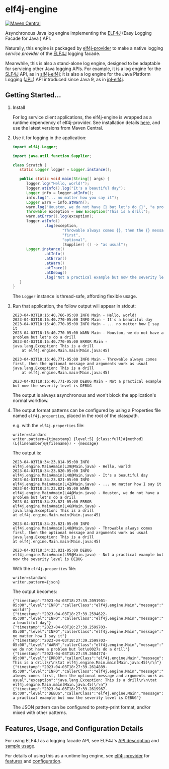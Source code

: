 # elf4j-engine

[![Maven Central](https://img.shields.io/maven-central/v/io.github.elf4j/elf4j-engine.svg?label=Maven%20Central)](https://search.maven.org/search?q=g:%22io.github.elf4j%22%20AND%20a:%22elf4j-engine%22)

Asynchronous Java log engine implementing the [ELF4J](https://github.com/elf4j/elf4j) (Easy Logging Facade for Java )
API.

Naturally, this engine is packaged by [elf4j-provider](https://github.com/elf4j/elf4j-provider) to
make a native logging _service provider_ of the [ELF4J](https://github.com/elf4j/) logging facade.

Meanwhile, this is also a stand-alone log engine, designed to be adaptable for servicing other Java logging APIs. For
example, it is a log engine for the [SLF4J](https://www.slf4j.org/) API, as
in [slf4j-elf4j](https://github.com/elf4j/slf4j-elf4j); it is also a log engine for the Java Platform
Logging ([JPL](https://openjdk.org/jeps/264)) API introduced since Java 9, as
in [jpl-elf4j](https://github.com/elf4j/jpl-elf4j).

## Getting Started...

1. Install

   For log service client applications, the elf4j-engine is wrapped as a runtime dependency of elf4j-provider. See
   installation details [here](https://github.com/elf4j/elf4j-provider#installation), and use the latest versions from
   Maven Central.
2. Use it for logging in the application:
   ```java
   import elf4j.Logger;
   
   import java.util.function.Supplier;
   
   class Scratch {
      static Logger logger = Logger.instance();
   
      public static void main(String[] args) {
         logger.log("Hello, world!");
         logger.atInfo().log("It's a beautiful day");
         Logger info = logger.atInfo();
         info.log("... no matter how you say it");
         Logger warn = info.atWarn();
         warn.log("Houston, we do not have {} but let's do {}", "a problem", (Supplier) () -> "a drill");
         Throwable exception = new Exception("This is a drill");
         warn.atError().log(exception);
         logger.atInfo()
                 .log(exception,
                         "Throwable always comes {}, then the {} message and arguments work {}",
                         "first",
                         "optional",
                         (Supplier) () -> "as usual");
         Logger.instance()
                 .atInfo()
                 .atError()
                 .atWarn()
                 .atTrace()
                 .atDebug()
                 .log("Not a practical example but now the severity level is DEBUG");
      }
   }
   ```
   The `Logger` instance is thread-safe, affording flexible usage.
3. Run that application, the follow output will appear in stdout:
   ```
   2023-04-03T18:16:40.766-05:00 INFO Main - Hello, world!
   2023-04-03T18:16:40.770-05:00 INFO Main - It's a beautiful day
   2023-04-03T18:16:40.770-05:00 INFO Main - ... no matter how I say it
   2023-04-03T18:16:40.770-05:00 WARN Main - Houston, we do not have a problem but let's do a drill
   2023-04-03T18:16:40.770-05:00 ERROR Main - 
   java.lang.Exception: This is a drill
       at elf4j.engine.Main.main(Main.java:45)
   
   2023-04-03T18:16:40.771-05:00 INFO Main - Throwable always comes first, then the optional message and arguments work as usual
   java.lang.Exception: This is a drill
       at elf4j.engine.Main.main(Main.java:45)
   
   2023-04-03T18:16:40.771-05:00 DEBUG Main - Not a practical example but now the severity level is DEBUG
   ```
   The output is always asynchronous and won't block the application's normal workflow.
4. The output format patterns can be configured by using a Properties file named `elf4j.properties`, placed in the root
   of the classpath.

   e.g. with the `elf4j.properties` file:

   ```properties
   writer=standard
   writer.pattern={timestamp} {level:5} {class:full}#{method}(L{linenumber}@{filename}) - {message}
   ```

   The output is:

   ```
   2023-04-03T18:34:23.814-05:00 INFO  elf4j.engine.Main#main(L39@Main.java) - Hello, world!
   2023-04-03T18:34:23.820-05:00 INFO  elf4j.engine.Main#main(L40@Main.java) - It's a beautiful day
   2023-04-03T18:34:23.821-05:00 INFO  elf4j.engine.Main#main(L42@Main.java) - ... no matter how I say it
   2023-04-03T18:34:23.821-05:00 WARN  elf4j.engine.Main#main(L44@Main.java) - Houston, we do not have a problem but let's do a drill
   2023-04-03T18:34:23.821-05:00 ERROR elf4j.engine.Main#main(L46@Main.java) -
   java.lang.Exception: This is a drill
   at elf4j.engine.Main.main(Main.java:45)
   
   2023-04-03T18:34:23.821-05:00 INFO  elf4j.engine.Main#main(L48@Main.java) - Throwable always comes first, then the optional message and arguments work as usual
   java.lang.Exception: This is a drill
   at elf4j.engine.Main.main(Main.java:45)
   
   2023-04-03T18:34:23.821-05:00 DEBUG elf4j.engine.Main#main(L59@Main.java) - Not a practical example but now the severity level is DEBUG
   ```

   With the `elf4j.properties` file:

   ```properties
   writer=standard
   writer.pattern={json}
   ```

   The output becomes:

   ```
   {"timestamp":"2023-04-03T18:27:39.2091901-05:00","level":"INFO","callerClass":"elf4j.engine.Main","message":"Hello, world!"}
   {"timestamp":"2023-04-03T18:27:39.2594622-05:00","level":"INFO","callerClass":"elf4j.engine.Main","message":"It\u0027s a beautiful day"}
   {"timestamp":"2023-04-03T18:27:39.2599703-05:00","level":"INFO","callerClass":"elf4j.engine.Main","message":"... no matter how I say it"}
   {"timestamp":"2023-04-03T18:27:39.2599703-05:00","level":"WARN","callerClass":"elf4j.engine.Main","message":"Houston, we do not have a problem but let\u0027s do a drill"}
   {"timestamp":"2023-04-03T18:27:39.2604774-05:00","level":"ERROR","callerClass":"elf4j.engine.Main","message":"","exception":"java.lang.Exception: This is a drill\r\n\tat elf4j.engine.Main.main(Main.java:45)\r\n"}
   {"timestamp":"2023-04-03T18:27:39.2614889-05:00","level":"INFO","callerClass":"elf4j.engine.Main","message":"Throwable always comes first, then the optional message and arguments work as usual","exception":"java.lang.Exception: This is a drill\r\n\tat elf4j.engine.Main.main(Main.java:45)\r\n"}
   {"timestamp":"2023-04-03T18:27:39.2619967-05:00","level":"DEBUG","callerClass":"elf4j.engine.Main","message":"Not a practical example but now the severity level is DEBUG"}
   ```

   The JSON pattern can be configured to pretty-print format, and/or mixed with other patterns.

## Features, Usage, and Configuration Details

For using ELF4J as a logging facade API, see
ELF4J's [API description](https://github.com/elf4j/elf4j#log-service-interface-and-access-api)
and [sample usage](https://github.com/elf4j/elf4j#use-it---for-log-service-api-clients).

For details of using this as a runtime log engine, see [elf4j-provider](https://github.com/elf4j/elf4j-provider)
for [features](https://github.com/elf4j/elf4j-provider#features)
and [configuration](https://github.com/elf4j/elf4j-provider#configuration).
